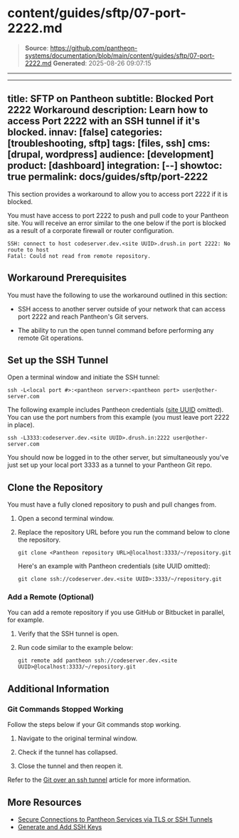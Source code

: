 # content/guides/sftp/07-port-2222.md

> **Source**: https://github.com/pantheon-systems/documentation/blob/main/content/guides/sftp/07-port-2222.md
> **Generated**: 2025-08-26 09:07:15

---

---
title: SFTP on Pantheon
subtitle: Blocked Port 2222 Workaround
description: Learn how to access Port 2222 with an SSH tunnel if it's blocked.
innav: [false]
categories: [troubleshooting, sftp]
tags: [files, ssh]
cms: [drupal, wordpress]
audience: [development]
product: [dashboard]
integration: [--]
showtoc: true
permalink: docs/guides/sftp/port-2222
---

This section provides a workaround to allow you to access port 2222 if it is blocked.

You must have access to port 2222 to push and pull code to your Pantheon site. You will receive an error similar to the one below if the port is blocked as a result of a corporate firewall or router configuration.

```none
SSH: connect to host codeserver.dev.<site UUID>.drush.in port 2222: No route to host
Fatal: Could not read from remote repository.
```

## Workaround Prerequisites

You must have the following to use the workaround outlined in this section:

- SSH access to another server outside of your network that can access port 2222 and reach Pantheon's Git servers. 

- The ability to run the open tunnel command before performing any remote Git operations.

## Set up the SSH Tunnel

Open a terminal window and initiate the SSH tunnel:

```bash{promptUser: user}
ssh -L<local port #>:<pantheon server>:<pantheon port> user@other-server.com
```

The following example includes Pantheon credentials ([site UUID](/guides/account-mgmt/workspace-sites-teams/sites#retrieve-the-site-uuid) omitted). You can use the port numbers from this example (you must leave port 2222 in place).

```bash{promptUser: user}
ssh -L3333:codeserver.dev.<site UUID>.drush.in:2222 user@other-server.com
```

You should now be logged in to the other server, but simultaneously you've just set up your local port 3333 as a tunnel to your Pantheon Git repo.

## Clone the Repository

You must have a fully cloned repository to push and pull changes from.

1. Open a second terminal window.

1. Replace the repository URL before you run the command below to clone the repository.

    ```bash{promptUser: user}
    git clone <Pantheon repository URL>@localhost:3333/~/repository.git
    ```

    Here's an example with Pantheon credentials (site UUID omitted):

    ```bash{promptUser: user}
    git clone ssh://codeserver.dev.<site UUID>:3333/~/repository.git
    ```

### Add a Remote (Optional)

You can add a remote repository if you use GitHub or Bitbucket in parallel, for example.

1. Verify that the SSH tunnel is open.

1. Run code similar to the example below:

    ```bash{promptUser: user}
    git remote add pantheon ssh://codeserver.dev.<site UUID>@localhost:3333/~/repository.git
    ```

## Additional Information

### Git Commands Stopped Working

Follow the steps below if your Git commands stop working.

1. Navigate to the original terminal window.

1. Check if the tunnel has collapsed.

1. Close the tunnel and then reopen it.

Refer to the [Git over an ssh tunnel](https://randyfay.com/content/git-over-ssh-tunnel-through-firewall-or-vpn) article for more information.


## More Resources

- [Secure Connections to Pantheon Services via TLS or SSH Tunnels](/guides/secure-development/ssh-tunnels)
- [Generate and Add SSH Keys](/ssh-keys)